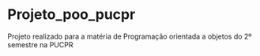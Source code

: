 # Projeto_poo_pucpr
Projeto realizado para a matéria de Programação orientada a objetos do 2º semestre na PUCPR
